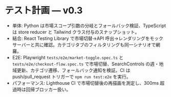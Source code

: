 # テスト計画 — v0.3

- 単体: Python は市場スコープ引数の分岐とフォールバック検証、TypeScript は store reducer と Tailwind クラス付与のスナップショット。
- 結合: React Testing Library で市場切替→API 呼出→レンダリングをモックサーバーと共に確認。カテゴリタブのフィルタリングも同一シナリオで網羅。
- E2E: Playwright `tests/e2e/market-toggle.spec.ts` と `tests/e2e/checkout-flow.spec.ts` で市場切替、SearchControls の週・地域更新、カテゴリ遷移、フォールバック通知を検証。CI は push/pull_request トリガーで `npm run test:e2e` を実行。
- パフォーマンス: Lighthouse CI で市場切替後の再描画を測定し、300ms 超過時は回帰ブロッカー扱い。
